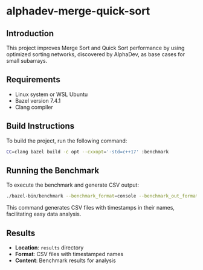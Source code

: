 # alphadev-merge-quick-sort

## Introduction

This project improves Merge Sort and Quick Sort performance by using optimized sorting networks, discovered by AlphaDev, as base cases for small subarrays.

## Requirements

- Linux system or WSL Ubuntu
- Bazel version 7.4.1
- Clang compiler

## Build Instructions

To build the project, run the following command:

```bash
CC=clang bazel build -c opt --cxxopt='-std=c++17' :benchmark
```

## Running the Benchmark

To execute the benchmark and generate CSV output:

```bash
./bazel-bin/benchmark --benchmark_format=console --benchmark_out_format=csv --benchmark_out=results/benchmark_$(date +%Y%m%d_%H%M%S).csv
```

This command generates CSV files with timestamps in their names, facilitating easy data analysis.

## Results

- **Location**: `results` directory
- **Format**: CSV files with timestamped names
- **Content**: Benchmark results for analysis